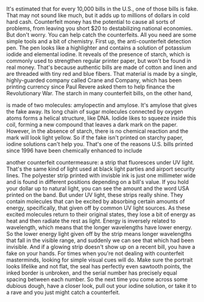 
It&#39;s estimated that 
for every 10,000 bills in the U.S.,
one of those bills is fake.
That may not sound like much,
but it adds up to millions of dollars
in cold hard cash.
Counterfeit money has the potential
to cause all sorts of problems,
from leaving you short $20
to destabilizing national economies.
But don&#39;t worry.
You can help catch the counterfeits.
All you need are some simple tools
and a bit of chemistry.
First up, the anti-counterfeit 
detection pen.
The pen looks like a highlighter
and contains a solution 
of potassium iodide
and elemental iodine.
It reveals of the presence of starch,
which is commonly used 
to strengthen regular printer paper,
but won&#39;t be found in real money.
That&#39;s because authentic bills
are made of cotton and linen
and are threaded with tiny 
red and blue fibers.
That material is made by a single,
highly-guarded company
called Crane and Company,
which has been printing currency
since Paul Revere asked them 
to help finance the Revolutionary War.
The starch in many counterfeit bills,
on the other hand,

is made of two molecules:
amylopectin and amylose.
It&#39;s amylose that gives the fake away.
Its long chain of sugar molecules
connected by oxygen atoms
forms a helical structure, like DNA.
Iodide likes to squeeze inside this coil,
forming a new compound
that leaves a dark mark on the paper.
However, in the absence of starch,
there is no chemical reaction
and the mark will look light yellow.
So if the fake isn&#39;t printed 
on starchy paper,
iodine solutions can&#39;t help you.
That&#39;s one of the reasons 
U.S. bills printed since 1996
have been chemically enhanced to include

another counterfeit countermeasure:
a strip that fluoresces under UV light.
That&#39;s the same kind of light
used at black light parties
and airport security lines.
The polyester strip 
printed with invisble ink
is just one millimeter wide
and is found in different positions
depending on a bill&#39;s value.
If you hold your dollar 
up to natural light,
you can see the amount 
and the word USA printed on the band.
But under UV light, 
these strips really shine.
They contain molecules that can be excited
by absorbing certain amounts of energy,
specifically, that given off 
by common UV light sources.
As these excited molecules return
to their original states,
they lose a bit of energy as heat
and then radiate the rest as light.
Energy is inversely related to wavelength,
which means that the longer wavelengths
have lower energy.
So the lower energy light 
given off by the strip
means longer wavelengths
that fall in the visible range,
and suddenly we can see that 
which had been invisible.
And if a glowing strip doesn&#39;t show up
on a recent bill,
you have a fake on your hands.
For times when you&#39;re not dealing 
with counterfeit masterminds,
looking for simple visual cues will do.
Make sure the portrait 
looks lifelike and not flat,
the seal has perfectly 
even sawtooth points,
the inked border is unbroken,
and the serial number has precisely 
equal spacing between each number.
So the next time you come across 
some dubious dough,
have a closer look,
pull out your iodine solution,
or take it to a rave
and you just might catch a counterfeit.
